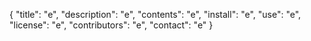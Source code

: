 {
	"title": "e",
	"description": "e",
	"contents": "e",
	"install": "e",
	"use": "e",
	"license": "e",
	"contributors": "e",
	"contact": "e"
}